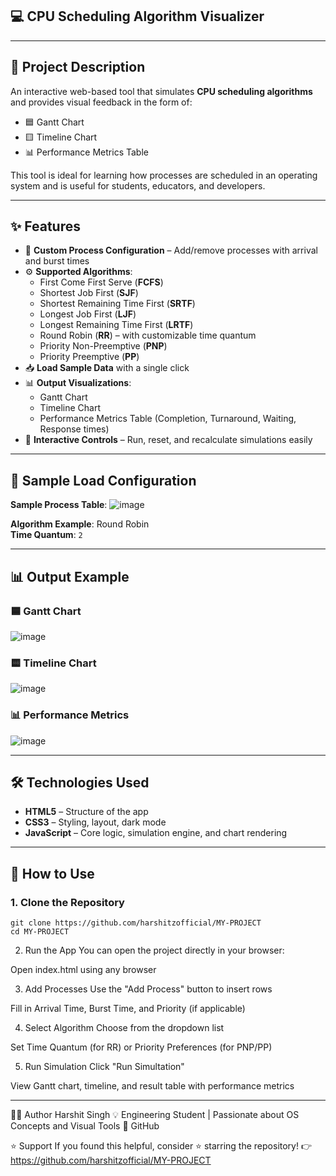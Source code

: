 ## 💻 CPU Scheduling Algorithm Visualizer
---

## 🧠 Project Description

An interactive web-based tool that simulates **CPU scheduling algorithms** and provides visual feedback in the form of:

- 🟦 Gantt Chart  
- 🟨 Timeline Chart  
- 📊 Performance Metrics Table

This tool is ideal for learning how processes are scheduled in an operating system and is useful for students, educators, and developers.

---

## ✨ Features

- 🧩 **Custom Process Configuration** – Add/remove processes with arrival and burst times  
- ⚙️ **Supported Algorithms**:
  - First Come First Serve (**FCFS**)
  - Shortest Job First (**SJF**)
  - Shortest Remaining Time First (**SRTF**)
  - Longest Job First (**LJF**)
  - Longest Remaining Time First (**LRTF**)
  - Round Robin (**RR**) – with customizable time quantum
  - Priority Non-Preemptive (**PNP**)
  - Priority Preemptive (**PP**)
- 📥 **Load Sample Data** with a single click
- 📊 **Output Visualizations**:
  - Gantt Chart
  - Timeline Chart
  - Performance Metrics Table (Completion, Turnaround, Waiting, Response times)
- 🔁 **Interactive Controls** – Run, reset, and recalculate simulations easily

---

## 🧪 Sample Load Configuration

**Sample Process Table**:
![image](https://github.com/user-attachments/assets/10659b12-bf83-4a1c-86bf-aa2a519e6411)


**Algorithm Example**: Round Robin  
**Time Quantum**: `2`

---

## 📊 Output Example

### 🟦 Gantt Chart
![image](https://github.com/user-attachments/assets/849cd398-b1d4-41b8-8f4c-1da0207b48f3)

### 🟨 Timeline Chart
![image](https://github.com/user-attachments/assets/251254ae-7640-4f18-bbf0-2ca9acadb0d4)

### 📊 Performance Metrics
![image](https://github.com/user-attachments/assets/f4a010a1-a96c-453d-9b6e-c99d576ba895)


---

## 🛠️ Technologies Used

- **HTML5** – Structure of the app  
- **CSS3** – Styling, layout, dark mode  
- **JavaScript** – Core logic, simulation engine, and chart rendering

---

## 🚀 How to Use

### 1. Clone the Repository

```
git clone https://github.com/harshitzofficial/MY-PROJECT
cd MY-PROJECT
```

2. Run the App
You can open the project directly in your browser:

Open index.html using any browser

3. Add Processes
Use the "Add Process" button to insert rows

Fill in Arrival Time, Burst Time, and Priority (if applicable)

4. Select Algorithm
Choose from the dropdown list

Set Time Quantum (for RR) or Priority Preferences (for PNP/PP)

5. Run Simulation
Click "Run Simultation"

View Gantt chart, timeline, and result table with performance metrics


---

👨‍💻 Author
Harshit Singh
💡 Engineering Student | Passionate about OS Concepts and Visual Tools
🔗 GitHub

⭐ Support
If you found this helpful, consider ⭐ starring the repository!
👉 https://github.com/harshitzofficial/MY-PROJECT
